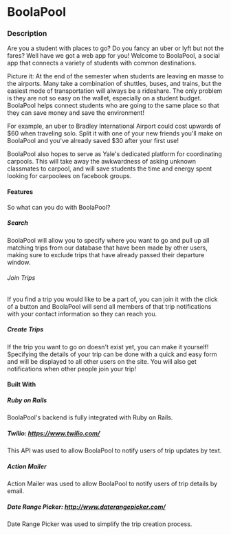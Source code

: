 # BoolaPool

### Description
Are you a student with places to go? Do you fancy an uber or lyft but not the fares? Well have we got a web app for you!
Welcome to BoolaPool, a social app that connects a variety of students with common destinations.

Picture it: At the end of the semester when students are leaving en masse to the airports. Many take a combination of shuttles, buses, and trains, but the easiest mode of transportation will always be a rideshare. The only problem is they are not so easy on the wallet, especially on a student budget. BoolaPool helps connect students who are going to the same place so that they can save money and save the environment! 

For example, an uber to Bradley International Airport could cost upwards of $60 when traveling solo. Split it with one of your new friends you'll make on BoolaPool and you've already saved $30 after your first use!

BoolaPool also hopes to serve as Yale's dedicated platform for coordinating carpools. This will take away the awkwardness of asking unknown classmates to carpool, and will save students the time and energy spent looking for carpoolees on facebook groups.

#### Features
So what can you do with BoolaPool?
##### Search
BoolaPool will allow you to specify where you want to go and pull up all matching trips from our database that have been made by other users, making sure to exclude trips that have already passed their departure window.

###### Join Trips
If you find a trip you would like to be a part of, you can join it with the click of a button and BoolaPool will send all members of that trip notifications with your contact information so they can reach you.

##### Create Trips
If the trip you want to go on doesn't exist yet, you can make it yourself! Specifying the details of your trip can be done with a quick and easy form and will be displayed to all other users on the site. You will also get notifications when other people join your trip!

#### Built With
##### Ruby on Rails
BoolaPool's backend is fully integrated with Ruby on Rails.

##### Twilio: https://www.twilio.com/
This API was used to allow BoolaPool to notify users of trip updates by text.

##### Action Mailer
Action Mailer was used to allow BoolaPool to notify users of trip details by email.

##### Date Range Picker: http://www.daterangepicker.com/
Date Range Picker was used to simplify the trip creation process.